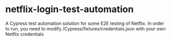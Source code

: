 # netflix-login-test-automation
A Cypress test automation solution for some E2E testing of Netflix.
In order to run, you need to modify /Cypress/fixtures/credentials.json with your own Netflix credentials

